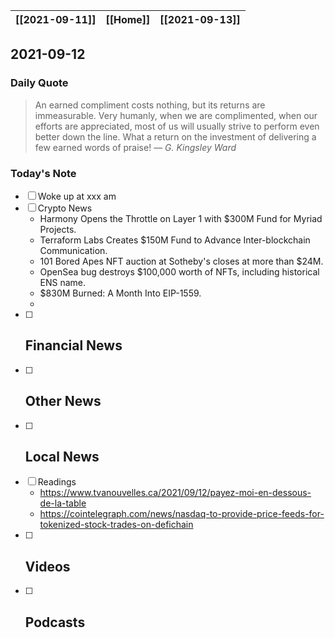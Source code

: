 | [[2021-09-11]] | [[Home]] | [[2021-09-13]] |
| :------------: | :------: | :------------: |

## 2021-09-12 

### Daily Quote
> An earned compliment costs nothing, but its returns are immeasurable. Very humanly, when we are complimented, when our efforts are appreciated, most of us will usually strive to perform even better down the line. What a return on the investment of delivering a few earned words of praise!
> &mdash; <cite>G. Kingsley Ward</cite>

### Today's Note
- [ ] Woke up at xxx am
- [ ] Crypto News
	- Harmony Opens the Throttle on Layer 1 with $300M Fund for Myriad Projects.
	- Terraform Labs Creates $150M Fund to Advance Inter-blockchain Communication.
	- 101 Bored Apes NFT auction at Sotheby's closes at more than $24M.
	- OpenSea bug destroys $100,000 worth of NFTs, including historical ENS name.
	- $830M Burned: A Month Into EIP-1559.
	- 
- [ ] Financial News
	- 
- [ ] Other News
	- 
- [ ] Local News
	-
- [ ] Readings
	- https://www.tvanouvelles.ca/2021/09/12/payez-moi-en-dessous-de-la-table
	- https://cointelegraph.com/news/nasdaq-to-provide-price-feeds-for-tokenized-stock-trades-on-defichain
- [ ] Videos
	- 
- [ ] Podcasts
	- 
